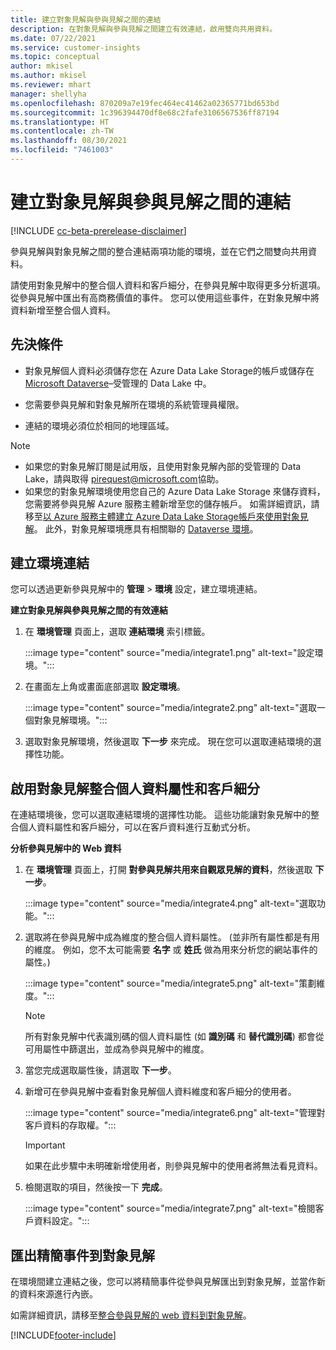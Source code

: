 ```yaml
---
title: 建立對象見解與參與見解之間的連結
description: 在對象見解與參與見解之間建立有效連結，啟用雙向共用資料。
ms.date: 07/22/2021
ms.service: customer-insights
ms.topic: conceptual
author: mkisel
ms.author: mkisel
ms.reviewer: mhart
manager: shellyha
ms.openlocfilehash: 870209a7e19fec464ec41462a02365771bd653bd
ms.sourcegitcommit: 1c396394470df8e68c2fafe3106567536ff87194
ms.translationtype: HT
ms.contentlocale: zh-TW
ms.lasthandoff: 08/30/2021
ms.locfileid: "7461003"
---
```

# <a name="create-a-link-between-audience-insights-and-engagement-insights"></a>建立對象見解與參與見解之間的連結

[!INCLUDE [cc-beta-prerelease-disclaimer](includes/cc-beta-prerelease-disclaimer.md)]

參與見解與對象見解之間的整合連結兩項功能的環境，並在它們之間雙向共用資料。

請使用對象見解中的整合個人資料和客戶細分，在參與見解中取得更多分析選項。 從參與見解中匯出有高商務價值的事件。 您可以使用這些事件，在對象見解中將資料新增至整合個人資料。

## <a name="prerequisites"></a>先決條件

- 對象見解個人資料必須儲存您在 Azure Data Lake Storage的帳戶或儲存在 [Microsoft Dataverse](/powerapps/maker/data-platform/data-platform-intro.md)&ndash;受管理的 Data Lake 中。 

- 您需要參與見解和對象見解所在環境的系統管理員權限。

- 連結的環境必須位於相同的地理區域。

> [!NOTE]
> - 如果您的對象見解訂閱是試用版，且使用對象見解內部的受管理的 Data Lake，請與取得 [pirequest@microsoft.com](mailto:pirequest@microsoft.com)協助。 
> - 如果您的對象見解環境使用您自己的 Azure Data Lake Storage 來儲存資料，您需要將參與見解 Azure 服務主體新增至您的儲存帳戶。 如需詳細資訊，請移至[以 Azure 服務主體建立 Azure Data Lake Storage帳戶來使用對象見解](../audience-insights/connect-service-principal.md)。 此外，對象見解環境應具有相關聯的 [Dataverse 環境](../audience-insights/get-started-paid.md)。 

## <a name="create-an-environment-link"></a>建立環境連結

您可以透過更新參與見解中的 **管理** > **環境** 設定，建立環境連結。

**建立對象見解與參與見解之間的有效連結**

1. 在 **環境管理** 頁面上，選取 **連結環境** 索引標籤。

    :::image type="content" source="media/integrate1.png" alt-text="設定環境。":::

1. 在畫面左上角或畫面底部選取 **設定環境**。

     :::image type="content" source="media/integrate2.png" alt-text="選取一個對象見解環境。":::

1. 選取對象見解環境，然後選取 **下一步** 來完成。 現在您可以選取連結環境的選擇性功能。
 
## <a name="enable-audience-insights-unified-profiles-attributes-and-segments"></a>啟用對象見解整合個人資料屬性和客戶細分

在連結環境後，您可以選取連結環境的選擇性功能。 這些功能讓對象見解中的整合個人資料屬性和客戶細分，可以在客戶資料進行互動式分析。

**分析參與見解中的 Web 資料**

1. 在 **環境管理** 頁面上，打開 **對參與見解共用來自觀眾見解的資料**，然後選取 **下一步**。

    :::image type="content" source="media/integrate4.png" alt-text="選取功能。":::

1. 選取將在參與見解中成為維度的整合個人資料屬性。 (並非所有屬性都是有用的維度。 例如，您不太可能需要 **名字** 或 **姓氏** 做為用來分析您的網站事件的屬性。)

    :::image type="content" source="media/integrate5.png" alt-text="策劃維度。":::

   >[!NOTE]
   > 所有對象見解中代表識別碼的個人資料屬性 (如 **識別碼** 和 **替代識別碼**) 都會從可用屬性中篩選出，並成為參與見解中的維度。

1. 當您完成選取屬性後，請選取 **下一步**。
1. 新增可在參與見解中查看對象見解個人資料維度和客戶細分的使用者。

    :::image type="content" source="media/integrate6.png" alt-text="管理對客戶資料的存取權。":::

   > [!IMPORTANT]
   > 如果在此步驟中未明確新增使用者，則參與見解中的使用者將無法看見資料。

1. 檢閱選取的項目，然後按一下 **完成**。

    :::image type="content" source="media/integrate7.png" alt-text="檢閱客戶資料設定。":::

## <a name="export-refined-events-to-audience-insights"></a>匯出精簡事件到對象見解

在環境間建立連結之後，您可以將精簡事件從參與見解匯出到對象見解，並當作新的資料來源進行內嵌。 

如需詳細資訊，請移至[整合參與見解的 web 資料到對象見解](../audience-insights/integrate-engagement-insights.md)。

<!--
## Share engagement insights refined events with audience insights

After you create a link between environments, a new option becomes available for you to share [refined events](refined-events.md) with audience insights.

Consider the following when creating refined events for audience insights: 

- Provide a meaningful name for the refined event. It will be used as an activity name in audience insights.
- Select at least the following properties to create an activity in audience insights: 
    - Signal.Action.Name indicates the activity details.
    - Signal.User.Id maps with the customer ID.
    - Signal.View.Uri is a web address as a basis for segments or measures.
    - Signal.Export.Id is a primary key for events.
    - Signal.Timestamp determines the date and time for the activity.

To share refined events:

1. From the engagement insights menu, select **Data** and then select the **Events** tab.
2. On the **Action** menu, select **Share as activity**.

    :::image type="content" source="media/integrate8.png" alt-text="Data shared events settings.":::

3. You can view and stop actively shared events on the **Export and Sharing** tab.
4. -- per Michael K, we need a mock here (Mukesh needs to update to reflect what happens in AUI once a user shares a refined event (i.e. no longer AUI, data wrangler needs to go discover data in the storage, the shared event is available as a DS and entity, correct?)

### Attach refined events shared as activities to unified profiles in audience insights

You can bring customer web activity data from engagement insights into audience insights. In addition to transactional, demographic, or behavioral data, you can view activities on the web in unified customer profiles. You can then use these profiles to get insights such as segments, measures, and predictions for audience activation.

Follow the steps in [data unification](../audience-insights/data-unification.md) to map, match, and merge website authentication information to unified profiles in audience insights.

You can also share refined events that are now available in audience insights, identified as data sources and entities. 

Next, you can relate event data from engagement insights as unified activities in customer profiles.

### Relate refined event data as an activity of a customer profile

After unifying the data, you can configure the activity for the customer profile. For more information, go to [Customer activities](../audience-insights/activities.md).

:::image type="content" source="media/web-event-activity.png" alt-text="Activities page with expanded Edit activity pane.":::

Next, configure the new activity by using mapping elements: 

- **Primary Key**: Signal.Export.Id, a unique ID that is available for every event record in engagement insights. This property is automatically generated.

- **Timestamp**: Signal.Timestamp in the event property.

- **Event**: Signal.Name, the event name that you want to track.

- **Web address**: Signal.View.Uri that refers to the URI of the page that created the event.

- **Details**: Signal.Action.Name to represent the information to associate with the event. The selected property in this case indicates that the event is for email promotion.

- **Activity type**: In this example, we choose the existing activity type WebLog. This selection is a useful filter option to run prediction models or create segments based on this activity type.

- **Set up relationship**: This important setting ties the activity to existing customer profiles. **Signal.User.Id** is the identifier configured in the SDK to be collected. It relates to the user ID in other data sources that are configured in audience insights. 

This example configures the relationship between Signal.User.Id and RetailCustomers:CustomerRetailId, which is the primary key that was identified in the map step of the data unification process.

After processing the activities, you can review customer records and open a customer card to see activities from engagement insights in the timeline. 

> [!TIP]
> To find a customer ID that has an engagement insights activity, go to **Entities** and preview the data for the UnifiedActivity entity. **ActivityTypeDisplay = WebLog** contains the engagement insights activity configured in the preceding example. Copy the customer ID for one of those records and search<!--note from editor: Edit okay? I couldn't quite follow this.-- > for that ID on the **Customers** page.

--> 

[!INCLUDE[footer-include](../includes/footer-banner.md)]

